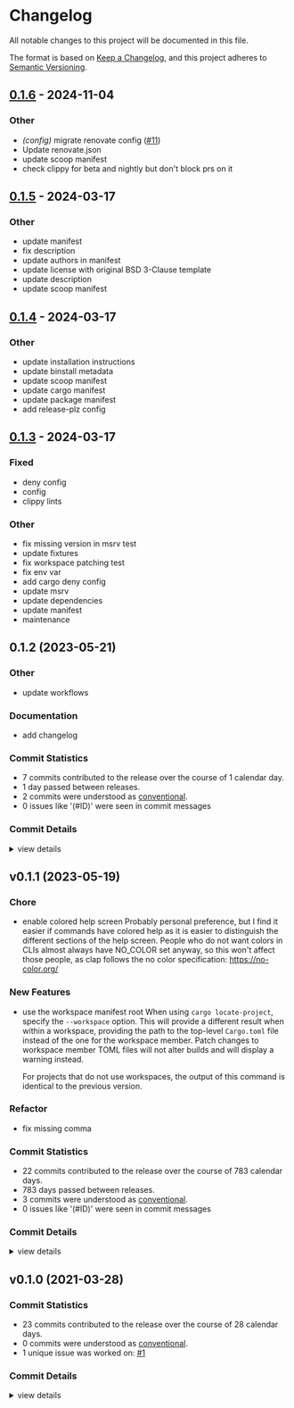 # Changelog

All notable changes to this project will be documented in this file.

The format is based on [Keep a Changelog](https://keepachangelog.com/en/1.0.0/),
and this project adheres to [Semantic Versioning](https://semver.org/spec/v2.0.0.html).

## [0.1.6](https://github.com/simonsan/cargo-rhack/compare/v0.1.5...v0.1.6) - 2024-11-04

### Other

- *(config)* migrate renovate config ([#11](https://github.com/simonsan/cargo-rhack/pull/11))
- Update renovate.json
- update scoop manifest
- check clippy for beta and nightly but don't block prs on it

## [0.1.5](https://github.com/simonsan/cargo-rhack/compare/v0.1.4...v0.1.5) - 2024-03-17

### Other
- update manifest
- fix description
- update authors in manifest
- update license with original BSD 3-Clause template
- update description
- update scoop manifest

## [0.1.4](https://github.com/simonsan/cargo-rhack/compare/v0.1.3...v0.1.4) - 2024-03-17

### Other
- update installation instructions
- update binstall metadata
- update scoop manifest
- update cargo manifest
- update package manifest
- add release-plz config

## [0.1.3](https://github.com/simonsan/cargo-rhack/compare/v0.1.2...v0.1.3) - 2024-03-17

### Fixed
- deny config
- config
- clippy lints

### Other
- fix missing version in msrv test
- update fixtures
- fix workspace patching test
- fix env var
- add cargo deny config
- update msrv
- update dependencies
- update manifest
- maintenance

## 0.1.2 (2023-05-21)

<csr-id-bc2239651306548bc3432e42691e655f54ef6d28/>

### Other

 - <csr-id-bc2239651306548bc3432e42691e655f54ef6d28/> update workflows

### Documentation

 - <csr-id-ec96ba9965cc62331375e85b9dd383320fd0020c/> add changelog

### Commit Statistics

<csr-read-only-do-not-edit/>

 - 7 commits contributed to the release over the course of 1 calendar day.
 - 1 day passed between releases.
 - 2 commits were understood as [conventional](https://www.conventionalcommits.org).
 - 0 issues like '(#ID)' were seen in commit messages

### Commit Details

<csr-read-only-do-not-edit/>

<details><summary>view details</summary>

 * **Uncategorized**
    - Add changelog ([`ec96ba9`](https://github.com/simonsan/rhack/commit/ec96ba9965cc62331375e85b9dd383320fd0020c))
    - Release cargo-rhack v0.1.2 ([`f912275`](https://github.com/simonsan/rhack/commit/f912275f39b9c5262585dc6df544a2a86ab07123))
    - Update Readme ([`25b757e`](https://github.com/simonsan/rhack/commit/25b757e3d4edf0c806668972204489adaee99d5c))
    - Update workflows ([`bc22396`](https://github.com/simonsan/rhack/commit/bc2239651306548bc3432e42691e655f54ef6d28))
    - Update code blocks in Readme ([`26e7ce3`](https://github.com/simonsan/rhack/commit/26e7ce3711310b7dbd1088c3a029ffa0c532b310))
    - Update crates.io badge ([`df08e67`](https://github.com/simonsan/rhack/commit/df08e67955a92272b20a6c44de348a2ad5281693))
    - Update Cargo.lock ([`61d0df2`](https://github.com/simonsan/rhack/commit/61d0df241ee7cdb5dc8e2a1dbb09fe76f952def6))
</details>

## v0.1.1 (2023-05-19)

<csr-id-6f61c97035b4603cb4a023dd35404589d9477c9c/>
<csr-id-a5bfd3c8eae40ad5b39be2eaed4f45ee5c716ccb/>

### Chore

 - <csr-id-6f61c97035b4603cb4a023dd35404589d9477c9c/> enable colored help screen
   Probably personal preference, but I find it easier if commands have 
   colored help as it is easier to distinguish the different sections of 
   the help screen.
   People who do not want colors in CLIs almost always have NO_COLOR
   set anyway, so this won't affect those people, as clap follows the no
   color specification: https://no-color.org/

### New Features

 - <csr-id-2018d48527e2992eef32b856a9755665bc76eafb/> use the workspace manifest root
   When using `cargo locate-project`, specify the `--workspace` option.
   This will provide a different result when within a workspace, providing
   the path to the top-level `Cargo.toml` file instead of the one for the
   workspace member. Patch changes to workspace member TOML files will not
   alter builds and will display a warning instead.
   
   For projects that do not use workspaces, the output of this command is
   identical to the previous version.

### Refactor

 - <csr-id-a5bfd3c8eae40ad5b39be2eaed4f45ee5c716ccb/> fix missing comma

### Commit Statistics

<csr-read-only-do-not-edit/>

 - 22 commits contributed to the release over the course of 783 calendar days.
 - 783 days passed between releases.
 - 3 commits were understood as [conventional](https://www.conventionalcommits.org).
 - 0 issues like '(#ID)' were seen in commit messages

### Commit Details

<csr-read-only-do-not-edit/>

<details><summary>view details</summary>

 * **Uncategorized**
    - Rename to `cargo-rhack` ([`8024228`](https://github.com/simonsan/rhack/commit/802422875be35d996abfe193c4eb2ff9ce61961e))
    - Create cargo subcommand ([`8558474`](https://github.com/simonsan/rhack/commit/8558474e421aebacc5aca78c3c0f613fad82f414))
    - Rename to cargo-rhack for cargo subcommand usage ([`e05a892`](https://github.com/simonsan/rhack/commit/e05a8929eb26c2ca748d4b8dd4d208dc51ff7fa4))
    - Remove dbg! ([`c3c76c0`](https://github.com/simonsan/rhack/commit/c3c76c0d5978defb62a72c0bcb5c403fecfa7f68))
    - Edit test comment ([`61212f0`](https://github.com/simonsan/rhack/commit/61212f0001501df2ed240ce60027b2d41b3d2a8e))
    - Remove unused imports ([`53c69b7`](https://github.com/simonsan/rhack/commit/53c69b7ca200bb72095ab8d0ab0a03cec2603d62))
    - Fix undo ([`8725831`](https://github.com/simonsan/rhack/commit/87258313bb45382611fc2842052079870dd9d88e))
    - Update dependencies and Clippy lint fixes ([`50a86a6`](https://github.com/simonsan/rhack/commit/50a86a6e7b761510ac72d23dcfdaec3c46efb4e6))
    - Merge pull request #8 from asaaki/fix/clap3-beta5 ([`e1bc681`](https://github.com/simonsan/rhack/commit/e1bc681dd91e4cb1164632a8bf768e394b465fec))
    - Fix issues and clippy recommendations ([`695090c`](https://github.com/simonsan/rhack/commit/695090ce8079778cf59de2c6f68715992e4a1642))
    - Update dependency to latest versions ([`a211a21`](https://github.com/simonsan/rhack/commit/a211a21e4738c69d056107181cb6d21b1e13c261))
    - Fix breaking changes of clap v3's beta5 ([`c67a4e7`](https://github.com/simonsan/rhack/commit/c67a4e79f56f7e663125341dac80d87f7f0d29a8))
    - Merge pull request #6 from alexander-jackson/feat/use-workspace-root ([`5381a73`](https://github.com/simonsan/rhack/commit/5381a730c58652642a0e8eaabca9abf21cbb542d))
    - Merge pull request #5 from SirWindfield/patch-1 ([`440cda3`](https://github.com/simonsan/rhack/commit/440cda36a3be867e974e289d38ec15f12832f12d))
    - Fix missing comma ([`a5bfd3c`](https://github.com/simonsan/rhack/commit/a5bfd3c8eae40ad5b39be2eaed4f45ee5c716ccb))
    - Use the workspace manifest root ([`2018d48`](https://github.com/simonsan/rhack/commit/2018d48527e2992eef32b856a9755665bc76eafb))
    - Enable colored help screen ([`6f61c97`](https://github.com/simonsan/rhack/commit/6f61c97035b4603cb4a023dd35404589d9477c9c))
    - Update installation instructions ([`30c6a8f`](https://github.com/simonsan/rhack/commit/30c6a8fac53c83db6a594a29d10dc0209e955a9a))
    - Merge pull request #2 from bradfier/document-aur-package ([`478b027`](https://github.com/simonsan/rhack/commit/478b0279beff8a229899d98349888b6a8a0e6acb))
    - Add an scdoc format Manpage and Makefile ([`96dfb5e`](https://github.com/simonsan/rhack/commit/96dfb5ebe048946b13ad272c155ea94bf486e300))
    - Add mention of AUR package to README ([`d3ef905`](https://github.com/simonsan/rhack/commit/d3ef905df996ac347b1c7eac76942a21d28d5046))
    - Update installation instructions ([`34b2d2d`](https://github.com/simonsan/rhack/commit/34b2d2d41d583241c1f4573c8c3ae7d7adb14fdc))
</details>

## v0.1.0 (2021-03-28)

### Commit Statistics

<csr-read-only-do-not-edit/>

 - 23 commits contributed to the release over the course of 28 calendar days.
 - 0 commits were understood as [conventional](https://www.conventionalcommits.org).
 - 1 unique issue was worked on: [#1](https://github.com/simonsan/rhack/issues/1)

### Commit Details

<csr-read-only-do-not-edit/>

<details><summary>view details</summary>

 * **[#1](https://github.com/simonsan/rhack/issues/1)**
    - Modularize shared operations for both ([`68175b2`](https://github.com/simonsan/rhack/commit/68175b2eb6bccf1ac78c17b73ff482c985fcdd76))
 * **Uncategorized**
    - Rename deb package name ([`7008b8b`](https://github.com/simonsan/rhack/commit/7008b8b4c31c54133c475551272c4f053de6d891))
    - Rename release banaries names ([`47c196d`](https://github.com/simonsan/rhack/commit/47c196d6c83f54bf1d0ea1c039371ebe33fc9d93))
    - Add release workflow ([`a7fca58`](https://github.com/simonsan/rhack/commit/a7fca5839f58dbb28e37aed299c930da7abbe622))
    - Add LICENSE ([`baca452`](https://github.com/simonsan/rhack/commit/baca4526b6c8379b11fb5da5edaa78e2bbfd719a))
    - Init workflows ([`54b32fd`](https://github.com/simonsan/rhack/commit/54b32fd7011b1a43ee9eb6c8d6b0d744ee8b9868))
    - Drop temp crates from the table ([`e9b8114`](https://github.com/simonsan/rhack/commit/e9b8114e6d617734f83f2985fb8dc61b67b0c9c6))
    - Handle failure from serde_json ([`affa96e`](https://github.com/simonsan/rhack/commit/affa96ea874056a24b532e2109b7b559ccd3d243))
    - Add TODO ([`04adc21`](https://github.com/simonsan/rhack/commit/04adc2110c51fcbe1ae3f95915f14e03df78977a))
    - Enable to update patch table ([`17629af`](https://github.com/simonsan/rhack/commit/17629af469cf62ff12aebe5ef60dd2b9d0fcbf63))
    - Make it possible to emit verbose debug ([`7c96423`](https://github.com/simonsan/rhack/commit/7c96423f41d52578748855d1a197ff87d6c7270e))
    - Enable to insert new table to manifest ([`1e967fa`](https://github.com/simonsan/rhack/commit/1e967fa391ce0946c1305c49131208d095195aaf))
    - Update README ([`27921c7`](https://github.com/simonsan/rhack/commit/27921c7572479c54cd1e816baaf82eecc4d12db6))
    - Make it possible to copy directory recursively ([`b4e0ca2`](https://github.com/simonsan/rhack/commit/b4e0ca2e8ac2101c939f94d225732dfcea9c4b48))
    - Update README ([`70a0715`](https://github.com/simonsan/rhack/commit/70a071534898dd4896d9e266ac816f8202660ec5))
    - Use cargo locate-project to detemine the path ([`0c5ec24`](https://github.com/simonsan/rhack/commit/0c5ec24e6901940f27b8be6248536c9d09236343))
    - Enable to determine the path to registry path ([`844a3d2`](https://github.com/simonsan/rhack/commit/844a3d2139143bcbd1e045a56181a76181820559))
    - Update README ([`f5f9b0b`](https://github.com/simonsan/rhack/commit/f5f9b0b331f640fee071c0e207b88897ada8cb1d))
    - Infer the path to home directory ([`7d6ffac`](https://github.com/simonsan/rhack/commit/7d6ffac84320a1ac9007dc84eade0425622c2a20))
    - Enable to copy depencencies ([`d4fe778`](https://github.com/simonsan/rhack/commit/d4fe77821206060ade0b3957ea750a82e226965d))
    - Add sub-commands ([`1b4ea4b`](https://github.com/simonsan/rhack/commit/1b4ea4bb84817f44759270e6bb4d17468a3a265c))
    - Add README ([`026600e`](https://github.com/simonsan/rhack/commit/026600eea9c31479e741e8689ad55c4254fafb77))
    - Init ([`bec3404`](https://github.com/simonsan/rhack/commit/bec3404645724bb6324f0feb2818db49db94461a))
</details>

